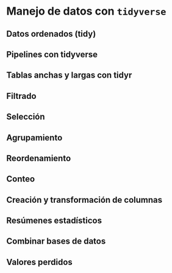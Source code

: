 # **Manejo de datos con** `tidyverse`
## **Datos ordenados (tidy)**
## **Pipelines con tidyverse**
## **Tablas anchas y largas con tidyr**
## **Filtrado**
## **Selección**
## **Agrupamiento**
## **Reordenamiento**
## **Conteo**
## **Creación y transformación de columnas**
## **Resúmenes estadísticos**
## **Combinar bases de datos**
## **Valores perdidos**

